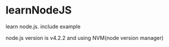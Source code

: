# learnNodeJS
learn node.js. include example

node.js version is v4.2.2 and using NVM(node version manager)
